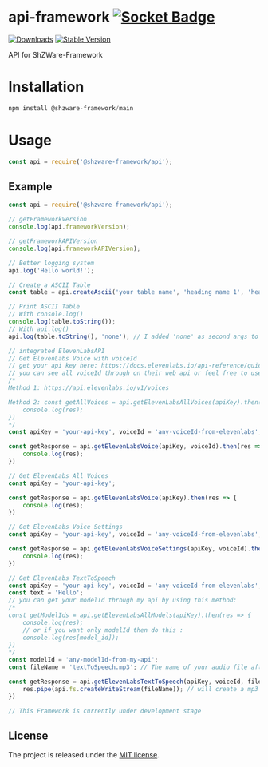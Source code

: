 # api-framework [![Socket Badge](https://socket.dev/api/badge/npm/package/@shzware-framework/api)](https://socket.dev/npm/package/@shzware-framework/api)
[![Downloads](https://img.shields.io/npm/dt/@shzware-framework/api?style=for-the-badge)](https://www.npmjs.com/package/@shzware-framework/api)
[![Stable Version](https://img.shields.io/npm/v/@shzware-framework/api?style=for-the-badge)](https://www.npmjs.com/package/@shzware-framework/api)

API for ShZWare-Framework

# Installation
```javascript
npm install @shzware-framework/main
```

# Usage
```javascript
const api = require('@shzware-framework/api');
```

## Example
```JavaScript
const api = require('@shzware-framework/api');

// getFrameworkVersion
console.log(api.frameworkVersion);

// getFrameworkAPIVersion
console.log(api.frameworkAPIVersion);

// Better logging system
api.log('Hello world!');

// Create a ASCII Table
const table = api.createAscii('your table name', 'heading name 1', 'heading name 2');

// Print ASCII Table
// With console.log()
console.log(table.toString());
// With api.log()
api.log(table.toString(), 'none'); // I added 'none' as second args to remove the date time at beginning to avoid the ascii table looking weird

// integrated ElevenLabsAPI
// Get ElevenLabs Voice with voiceId
// get your api key here: https://docs.elevenlabs.io/api-reference/quick-start/authentication
// you can see all voiceId through on their web api or feel free to use my api here two methods:
/*
Method 1: https://api.elevenlabs.io/v1/voices

Method 2: const getAllVoices = api.getElevenLabsAllVoices(apiKey).then(res => {
    console.log(res);
})
*/
const apiKey = 'your-api-key', voiceId = 'any-voiceId-from-elevenlabs';

const getResponse = api.getElevenLabsVoice(apiKey, voiceId).then(res => {
    console.log(res);
})

// Get ElevenLabs All Voices
const apiKey = 'your-api-key';

const getResponse = api.getElevenLabsVoice(apiKey).then(res => {
    console.log(res);
})

// Get ElevenLabs Voice Settings
const apiKey = 'your-api-key', voiceId = 'any-voiceId-from-elevenlabs';

const getResponse = api.getElevenLabsVoiceSettings(apiKey, voiceId).then(res => {
    console.log(res);
})

// Get ElevenLabs TextToSpeech
const apiKey = 'your-api-key', voiceId = 'any-voiceId-from-elevenlabs';
const text = 'Hello';
// you can get your modelId through my api by using this method:
/*
const getModelIds = api.getElevenLabsAllModels(apiKey).then(res => {
    console.log(res);
    // or if you want only modelId then do this :
    console.log(res[model_id]);
})
*/
const modelId = 'any-modelId-from-my-api';
const fileName = 'textToSpeech.mp3'; // The name of your audio file after converted with your text

const getResponse = api.getElevenLabsTextToSpeech(apiKey, voiceId, fileName, text, modelId).then(res => {
    res.pipe(api.fs.createWriteStream(fileName)); // will create a mp3 file with your text you wanted to speech
})

// This Framework is currently under development stage
```

## License
The project is released under the [MIT license](http://www.opensource.org/licenses/MIT).
